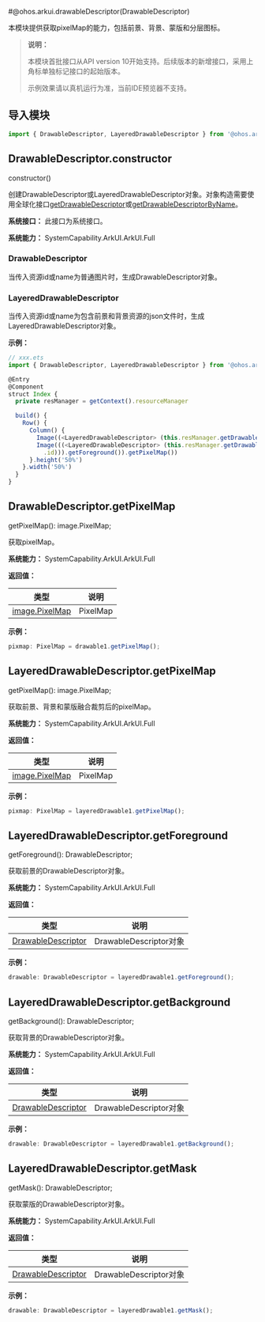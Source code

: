 #@ohos.arkui.drawableDescriptor(DrawableDescriptor)

本模块提供获取pixelMap的能力，包括前景、背景、蒙版和分层图标。

> **说明：**
>
> 本模块首批接口从API version 10开始支持。后续版本的新增接口，采用上角标单独标记接口的起始版本。
>
> 示例效果请以真机运行为准，当前IDE预览器不支持。

## 导入模块

```js
import { DrawableDescriptor, LayeredDrawableDescriptor } from '@ohos.arkui.drawableDescriptor';
```

## DrawableDescriptor.constructor
constructor()

创建DrawableDescriptor或LayeredDrawableDescriptor对象。对象构造需要使用全球化接口[getDrawableDescriptor](js-apis-resource-manager.md##getdrawabledescriptor)或[getDrawableDescriptorByName](js-apis-resource-manager.md##getdrawabledescriptorbyname)。

**系统接口：** 此接口为系统接口。

**系统能力：** SystemCapability.ArkUI.ArkUI.Full

### DrawableDescriptor

当传入资源id或name为普通图片时，生成DrawableDescriptor对象。

### LayeredDrawableDescriptor

当传入资源id或name为包含前景和背景资源的json文件时，生成LayeredDrawableDescriptor对象。

**示例：**
```ts
// xxx.ets
import { DrawableDescriptor, LayeredDrawableDescriptor } from '@ohos.arkui.drawableDescriptor'

@Entry
@Component
struct Index {
  private resManager = getContext().resourceManager

  build() {
    Row() {
      Column() {
        Image((<LayeredDrawableDescriptor> (this.resManager.getDrawableDescriptor($r('app.media.icon').id))))
        Image(((<LayeredDrawableDescriptor> (this.resManager.getDrawableDescriptor($r('app.media.icon')
          .id))).getForeground()).getPixelMap())
      }.height('50%')
    }.width('50%')
  }
}
```

## DrawableDescriptor.getPixelMap
getPixelMap(): image.PixelMap;

获取pixelMap。

**系统能力：** SystemCapability.ArkUI.ArkUI.Full

**返回值：**

| 类型                                       | 说明       |
| ---------------------------------------- | -------- |
| [image.PixelMap](../apis/js-apis-image.md#pixelmap7) | PixelMap |

**示例：**
  ```ts
pixmap: PixelMap = drawable1.getPixelMap();
  ```

## LayeredDrawableDescriptor.getPixelMap
getPixelMap(): image.PixelMap;

获取前景、背景和蒙版融合裁剪后的pixelMap。

**系统能力：** SystemCapability.ArkUI.ArkUI.Full

**返回值：**

| 类型                                       | 说明       |
| ---------------------------------------- | -------- |
| [image.PixelMap](../apis/js-apis-image.md#pixelmap7) | PixelMap |

**示例：**
  ```ts
pixmap: PixelMap = layeredDrawable1.getPixelMap();
  ```

## LayeredDrawableDescriptor.getForeground
getForeground(): DrawableDescriptor;

获取前景的DrawableDescriptor对象。

**系统能力：** SystemCapability.ArkUI.ArkUI.Full

**返回值：**

| 类型                                       | 说明                   |
| ---------------------------------------- | -------------------- |
| [DrawableDescriptor](#drawabledescriptor) | DrawableDescriptor对象 |

**示例：**
  ```ts
drawable: DrawableDescriptor = layeredDrawable1.getForeground();
  ```

## LayeredDrawableDescriptor.getBackground
getBackground(): DrawableDescriptor;

获取背景的DrawableDescriptor对象。

**系统能力：** SystemCapability.ArkUI.ArkUI.Full

**返回值：**

| 类型                                       | 说明                   |
| ---------------------------------------- | -------------------- |
| [DrawableDescriptor](#drawabledescriptor) | DrawableDescriptor对象 |

**示例：**
  ```ts
drawable: DrawableDescriptor = layeredDrawable1.getBackground();
  ```

## LayeredDrawableDescriptor.getMask
getMask(): DrawableDescriptor;

获取蒙版的DrawableDescriptor对象。

**系统能力：** SystemCapability.ArkUI.ArkUI.Full

**返回值：**

| 类型                                       | 说明                   |
| ---------------------------------------- | -------------------- |
| [DrawableDescriptor](#drawabledescriptor) | DrawableDescriptor对象 |

**示例：**
  ```ts
drawable: DrawableDescriptor = layeredDrawable1.getMask();
  ```
